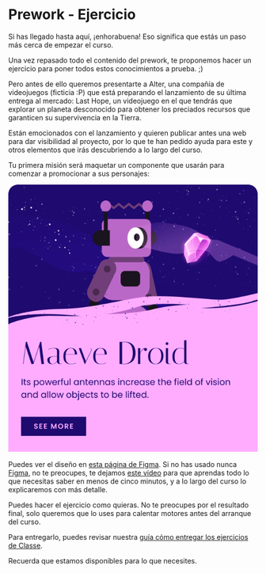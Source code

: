 # Prework - Ejercicio

Si has llegado hasta aquí, ¡enhorabuena! Eso significa que estás un paso más cerca de empezar el curso.

Una vez repasado todo el contenido del prework, te proponemos hacer un ejercicio para poner todos estos conocimientos a prueba. ;)

Pero antes de ello queremos presentarte a Alter, una compañía de videojuegos (ficticia :P) que está preparando el lanzamiento de su última entrega al mercado: Last Hope, un videojuego en el que tendrás que explorar un planeta desconocido para obtener los preciados recursos que garanticen su supervivencia en la Tierra.

Están emocionados con el lanzamiento y quieren publicar antes una web para dar visibilidad al proyecto, por lo que te han pedido ayuda para este y otros elementos que irás descubriendo a lo largo del curso.

Tu primera misión será maquetar un componente que usarán para comenzar a promocionar a sus personajes:

![Imagen del ejercicio del prework](../recursos/prework.png)

Puedes ver el diseño en [esta página de Figma](https://www.figma.com/file/WU9SGCXr4wefVOdDoIJcrq/%5BClasse%5D-Ejercicios-pr%C3%A1cticos?node-id=674%3A354). Si no has usado nunca [Figma](https://www.figma.com/), no te preocupes, te dejamos [este vídeo](https://www.youtube.com/watch?v=hbN9RGcQFNU&ab_channel=DesignDuck) para que aprendas todo lo que necesitas saber en menos de cinco minutos, y a lo largo del curso lo explicaremos con más detalle.

Puedes hacer el ejercicio como quieras. No te preocupes por el resultado final, solo queremos que lo uses para calentar motores antes del arranque del curso.

Para entregarlo, puedes revisar nuestra [guía cómo entregar los ejercicios de Classe](https://github.com/Classe-Redradix/curso-contenidos-comunes/blob/main/entrega-de-ejercicios.md).

Recuerda que estamos disponibles para lo que necesites.
